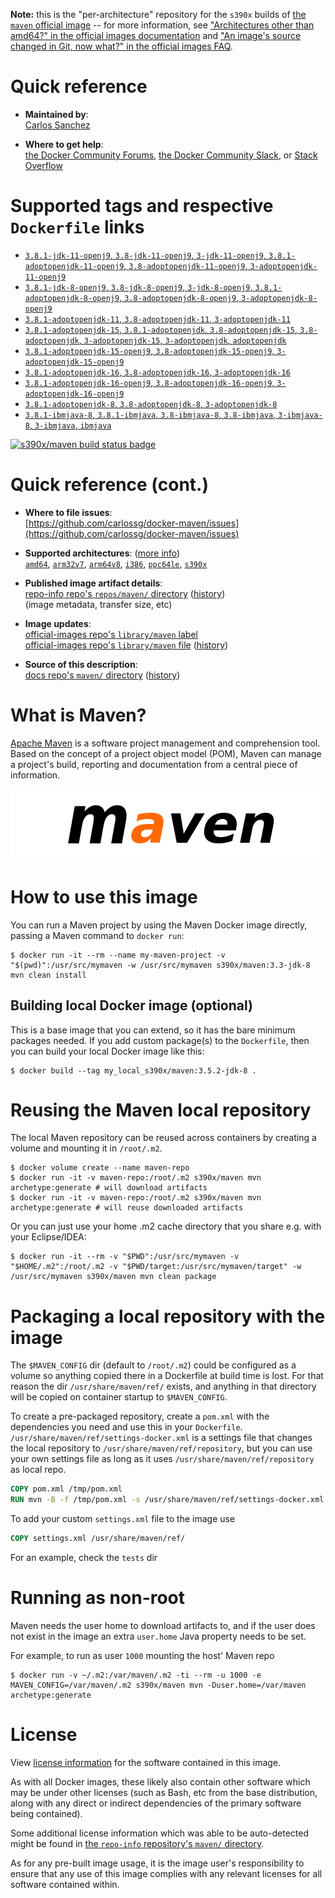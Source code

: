 <!--

********************************************************************************

WARNING:

    DO NOT EDIT "maven/README.md"

    IT IS AUTO-GENERATED

    (from the other files in "maven/" combined with a set of templates)

********************************************************************************

-->

**Note:** this is the "per-architecture" repository for the `s390x` builds of [the `maven` official image](https://hub.docker.com/_/maven) -- for more information, see ["Architectures other than amd64?" in the official images documentation](https://github.com/docker-library/official-images#architectures-other-than-amd64) and ["An image's source changed in Git, now what?" in the official images FAQ](https://github.com/docker-library/faq#an-images-source-changed-in-git-now-what).

# Quick reference

-	**Maintained by**:  
	[Carlos Sanchez](https://github.com/carlossg/docker-maven)

-	**Where to get help**:  
	[the Docker Community Forums](https://forums.docker.com/), [the Docker Community Slack](https://dockr.ly/slack), or [Stack Overflow](https://stackoverflow.com/search?tab=newest&q=docker)

# Supported tags and respective `Dockerfile` links

-	[`3.8.1-jdk-11-openj9`, `3.8-jdk-11-openj9`, `3-jdk-11-openj9`, `3.8.1-adoptopenjdk-11-openj9`, `3.8-adoptopenjdk-11-openj9`, `3-adoptopenjdk-11-openj9`](https://github.com/carlossg/docker-maven/blob/bdffb5117c33476d554325d8efe5866306004b99/adoptopenjdk-11-openj9/Dockerfile)
-	[`3.8.1-jdk-8-openj9`, `3.8-jdk-8-openj9`, `3-jdk-8-openj9`, `3.8.1-adoptopenjdk-8-openj9`, `3.8-adoptopenjdk-8-openj9`, `3-adoptopenjdk-8-openj9`](https://github.com/carlossg/docker-maven/blob/bdffb5117c33476d554325d8efe5866306004b99/adoptopenjdk-8-openj9/Dockerfile)
-	[`3.8.1-adoptopenjdk-11`, `3.8-adoptopenjdk-11`, `3-adoptopenjdk-11`](https://github.com/carlossg/docker-maven/blob/bdffb5117c33476d554325d8efe5866306004b99/adoptopenjdk-11/Dockerfile)
-	[`3.8.1-adoptopenjdk-15`, `3.8.1-adoptopenjdk`, `3.8-adoptopenjdk-15`, `3.8-adoptopenjdk`, `3-adoptopenjdk-15`, `3-adoptopenjdk`, `adoptopenjdk`](https://github.com/carlossg/docker-maven/blob/bdffb5117c33476d554325d8efe5866306004b99/adoptopenjdk-15/Dockerfile)
-	[`3.8.1-adoptopenjdk-15-openj9`, `3.8-adoptopenjdk-15-openj9`, `3-adoptopenjdk-15-openj9`](https://github.com/carlossg/docker-maven/blob/bdffb5117c33476d554325d8efe5866306004b99/adoptopenjdk-15-openj9/Dockerfile)
-	[`3.8.1-adoptopenjdk-16`, `3.8-adoptopenjdk-16`, `3-adoptopenjdk-16`](https://github.com/carlossg/docker-maven/blob/b1a19f5406f0d01cd8fe689efbb838474c48db4f/adoptopenjdk-16/Dockerfile)
-	[`3.8.1-adoptopenjdk-16-openj9`, `3.8-adoptopenjdk-16-openj9`, `3-adoptopenjdk-16-openj9`](https://github.com/carlossg/docker-maven/blob/b1a19f5406f0d01cd8fe689efbb838474c48db4f/adoptopenjdk-16-openj9/Dockerfile)
-	[`3.8.1-adoptopenjdk-8`, `3.8-adoptopenjdk-8`, `3-adoptopenjdk-8`](https://github.com/carlossg/docker-maven/blob/bdffb5117c33476d554325d8efe5866306004b99/adoptopenjdk-8/Dockerfile)
-	[`3.8.1-ibmjava-8`, `3.8.1-ibmjava`, `3.8-ibmjava-8`, `3.8-ibmjava`, `3-ibmjava-8`, `3-ibmjava`, `ibmjava`](https://github.com/carlossg/docker-maven/blob/bdffb5117c33476d554325d8efe5866306004b99/ibmjava-8/Dockerfile)

[![s390x/maven build status badge](https://img.shields.io/jenkins/s/https/doi-janky.infosiftr.net/job/multiarch/job/s390x/job/maven.svg?label=s390x/maven%20%20build%20job)](https://doi-janky.infosiftr.net/job/multiarch/job/s390x/job/maven/)

# Quick reference (cont.)

-	**Where to file issues**:  
	[https://github.com/carlossg/docker-maven/issues](https://github.com/carlossg/docker-maven/issues)

-	**Supported architectures**: ([more info](https://github.com/docker-library/official-images#architectures-other-than-amd64))  
	[`amd64`](https://hub.docker.com/r/amd64/maven/), [`arm32v7`](https://hub.docker.com/r/arm32v7/maven/), [`arm64v8`](https://hub.docker.com/r/arm64v8/maven/), [`i386`](https://hub.docker.com/r/i386/maven/), [`ppc64le`](https://hub.docker.com/r/ppc64le/maven/), [`s390x`](https://hub.docker.com/r/s390x/maven/)

-	**Published image artifact details**:  
	[repo-info repo's `repos/maven/` directory](https://github.com/docker-library/repo-info/blob/master/repos/maven) ([history](https://github.com/docker-library/repo-info/commits/master/repos/maven))  
	(image metadata, transfer size, etc)

-	**Image updates**:  
	[official-images repo's `library/maven` label](https://github.com/docker-library/official-images/issues?q=label%3Alibrary%2Fmaven)  
	[official-images repo's `library/maven` file](https://github.com/docker-library/official-images/blob/master/library/maven) ([history](https://github.com/docker-library/official-images/commits/master/library/maven))

-	**Source of this description**:  
	[docs repo's `maven/` directory](https://github.com/docker-library/docs/tree/master/maven) ([history](https://github.com/docker-library/docs/commits/master/maven))

# What is Maven?

[Apache Maven](http://maven.apache.org) is a software project management and comprehension tool. Based on the concept of a project object model (POM), Maven can manage a project's build, reporting and documentation from a central piece of information.

![logo](https://raw.githubusercontent.com/docker-library/docs/e2782b8942c1af41419536078c8d0176665a005d/maven/logo.png)

# How to use this image

You can run a Maven project by using the Maven Docker image directly, passing a Maven command to `docker run`:

```console
$ docker run -it --rm --name my-maven-project -v "$(pwd)":/usr/src/mymaven -w /usr/src/mymaven s390x/maven:3.3-jdk-8 mvn clean install
```

## Building local Docker image (optional)

This is a base image that you can extend, so it has the bare minimum packages needed. If you add custom package(s) to the `Dockerfile`, then you can build your local Docker image like this:

```console
$ docker build --tag my_local_s390x/maven:3.5.2-jdk-8 .
```

# Reusing the Maven local repository

The local Maven repository can be reused across containers by creating a volume and mounting it in `/root/.m2`.

```console
$ docker volume create --name maven-repo
$ docker run -it -v maven-repo:/root/.m2 s390x/maven mvn archetype:generate # will download artifacts
$ docker run -it -v maven-repo:/root/.m2 s390x/maven mvn archetype:generate # will reuse downloaded artifacts
```

Or you can just use your home .m2 cache directory that you share e.g. with your Eclipse/IDEA:

```console
$ docker run -it --rm -v "$PWD":/usr/src/mymaven -v "$HOME/.m2":/root/.m2 -v "$PWD/target:/usr/src/mymaven/target" -w /usr/src/mymaven s390x/maven mvn clean package  
```

# Packaging a local repository with the image

The `$MAVEN_CONFIG` dir (default to `/root/.m2`) could be configured as a volume so anything copied there in a Dockerfile at build time is lost. For that reason the dir `/usr/share/maven/ref/` exists, and anything in that directory will be copied on container startup to `$MAVEN_CONFIG`.

To create a pre-packaged repository, create a `pom.xml` with the dependencies you need and use this in your `Dockerfile`. `/usr/share/maven/ref/settings-docker.xml` is a settings file that changes the local repository to `/usr/share/maven/ref/repository`, but you can use your own settings file as long as it uses `/usr/share/maven/ref/repository` as local repo.

```dockerfile
COPY pom.xml /tmp/pom.xml
RUN mvn -B -f /tmp/pom.xml -s /usr/share/maven/ref/settings-docker.xml dependency:resolve
```

To add your custom `settings.xml` file to the image use

```dockerfile
COPY settings.xml /usr/share/maven/ref/
```

For an example, check the `tests` dir

# Running as non-root

Maven needs the user home to download artifacts to, and if the user does not exist in the image an extra `user.home` Java property needs to be set.

For example, to run as user `1000` mounting the host' Maven repo

```console
$ docker run -v ~/.m2:/var/maven/.m2 -ti --rm -u 1000 -e MAVEN_CONFIG=/var/maven/.m2 s390x/maven mvn -Duser.home=/var/maven archetype:generate
```

# License

View [license information](https://www.apache.org/licenses/) for the software contained in this image.

As with all Docker images, these likely also contain other software which may be under other licenses (such as Bash, etc from the base distribution, along with any direct or indirect dependencies of the primary software being contained).

Some additional license information which was able to be auto-detected might be found in [the `repo-info` repository's `maven/` directory](https://github.com/docker-library/repo-info/tree/master/repos/maven).

As for any pre-built image usage, it is the image user's responsibility to ensure that any use of this image complies with any relevant licenses for all software contained within.
